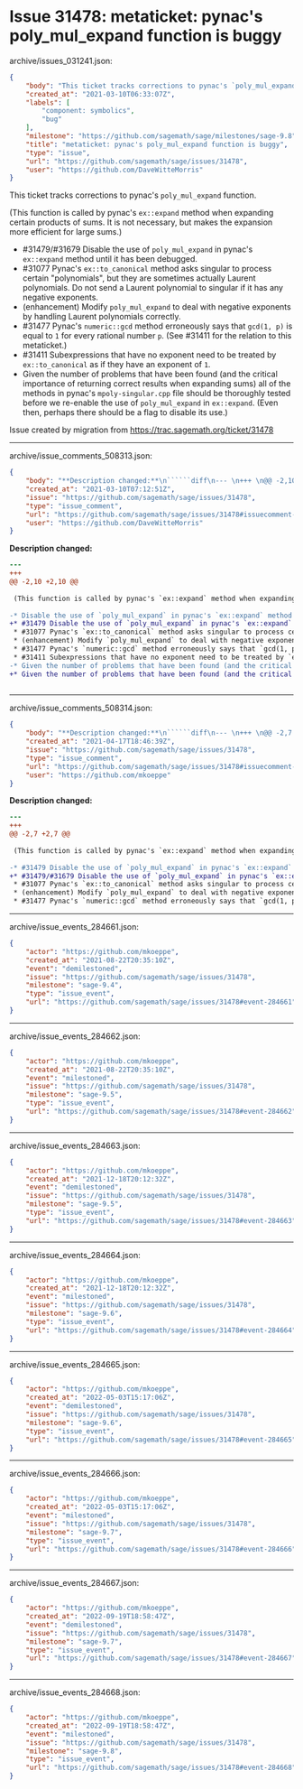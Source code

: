 # Issue 31478: metaticket: pynac's poly_mul_expand function is buggy

archive/issues_031241.json:
```json
{
    "body": "This ticket tracks corrections to pynac's `poly_mul_expand` function. \n\n(This function is called by pynac's `ex::expand` method when expanding certain products of sums. It is not necessary, but makes the expansion more efficient for large sums.)\n\n* #31479/#31679 Disable the use of `poly_mul_expand` in pynac's `ex::expand` method until it has been debugged.\n* #31077 Pynac's `ex::to_canonical` method asks singular to process certain \"polynomials\", but they are sometimes actually Laurent polynomials. Do not send a Laurent polynomial to singular if it has any negative exponents.\n* (enhancement) Modify `poly_mul_expand` to deal with negative exponents by handling Laurent polynomials correctly.\n* #31477 Pynac's `numeric::gcd` method erroneously says that `gcd(1, p)` is equal to `1` for every rational number `p`. (See #31411 for the relation to this metaticket.)\n* #31411 Subexpressions that have no exponent need to be treated by `ex::to_canonical` as if they have an exponent of `1`.\n* Given the number of problems that have been found (and the critical importance of returning correct results when expanding sums) all of the methods in pynac's `mpoly-singular.cpp` file should be thoroughly tested before we re-enable the use of `poly_mul_expand` in `ex::expand`. (Even then, perhaps there should be a flag to disable its use.)\n\n\nIssue created by migration from https://trac.sagemath.org/ticket/31478\n\n",
    "created_at": "2021-03-10T06:33:07Z",
    "labels": [
        "component: symbolics",
        "bug"
    ],
    "milestone": "https://github.com/sagemath/sage/milestones/sage-9.8",
    "title": "metaticket: pynac's poly_mul_expand function is buggy",
    "type": "issue",
    "url": "https://github.com/sagemath/sage/issues/31478",
    "user": "https://github.com/DaveWitteMorris"
}
```
This ticket tracks corrections to pynac's `poly_mul_expand` function. 

(This function is called by pynac's `ex::expand` method when expanding certain products of sums. It is not necessary, but makes the expansion more efficient for large sums.)

* #31479/#31679 Disable the use of `poly_mul_expand` in pynac's `ex::expand` method until it has been debugged.
* #31077 Pynac's `ex::to_canonical` method asks singular to process certain "polynomials", but they are sometimes actually Laurent polynomials. Do not send a Laurent polynomial to singular if it has any negative exponents.
* (enhancement) Modify `poly_mul_expand` to deal with negative exponents by handling Laurent polynomials correctly.
* #31477 Pynac's `numeric::gcd` method erroneously says that `gcd(1, p)` is equal to `1` for every rational number `p`. (See #31411 for the relation to this metaticket.)
* #31411 Subexpressions that have no exponent need to be treated by `ex::to_canonical` as if they have an exponent of `1`.
* Given the number of problems that have been found (and the critical importance of returning correct results when expanding sums) all of the methods in pynac's `mpoly-singular.cpp` file should be thoroughly tested before we re-enable the use of `poly_mul_expand` in `ex::expand`. (Even then, perhaps there should be a flag to disable its use.)


Issue created by migration from https://trac.sagemath.org/ticket/31478





---

archive/issue_comments_508313.json:
```json
{
    "body": "**Description changed:**\n``````diff\n--- \n+++ \n@@ -2,10 +2,10 @@\n \n (This function is called by pynac's `ex::expand` method when expanding certain products of sums. It is not necessary, but makes the expansion more efficient for large sums.)\n \n-* Disable the use of `poly_mul_expand` in pynac's `ex::expand` method until it has been debugged.\n+* #31479 Disable the use of `poly_mul_expand` in pynac's `ex::expand` method until it has been debugged.\n * #31077 Pynac's `ex::to_canonical` method asks singular to process certain \"polynomials\", but they are sometimes actually Laurent polynomials. Do not send a Laurent polynomial to singular if it has any negative exponents.\n * (enhancement) Modify `poly_mul_expand` to deal with negative exponents by handling Laurent polynomials correctly.\n * #31477 Pynac's `numeric::gcd` method erroneously says that `gcd(1, p)` is equal to `1` for every rational number `p`. (See #31411 for the relation to this metaticket.)\n * #31411 Subexpressions that have no exponent need to be treated by `ex::to_canonical` as if they have an exponent of `1`.\n-* Given the number of problems that have been found (and the critical importance of returning correct results when expanding sums) all of the methods in pynac's `mpoly-singular.cpp` file should be thoroughly tested before we re-enable the use of `poly_mul_expand` in `ex::expand`.\n+* Given the number of problems that have been found (and the critical importance of returning correct results when expanding sums) all of the methods in pynac's `mpoly-singular.cpp` file should be thoroughly tested before we re-enable the use of `poly_mul_expand` in `ex::expand`. (Even then, perhaps there should be a flag to disable its use.)\n \n``````\n",
    "created_at": "2021-03-10T07:12:51Z",
    "issue": "https://github.com/sagemath/sage/issues/31478",
    "type": "issue_comment",
    "url": "https://github.com/sagemath/sage/issues/31478#issuecomment-508313",
    "user": "https://github.com/DaveWitteMorris"
}
```

**Description changed:**
``````diff
--- 
+++ 
@@ -2,10 +2,10 @@
 
 (This function is called by pynac's `ex::expand` method when expanding certain products of sums. It is not necessary, but makes the expansion more efficient for large sums.)
 
-* Disable the use of `poly_mul_expand` in pynac's `ex::expand` method until it has been debugged.
+* #31479 Disable the use of `poly_mul_expand` in pynac's `ex::expand` method until it has been debugged.
 * #31077 Pynac's `ex::to_canonical` method asks singular to process certain "polynomials", but they are sometimes actually Laurent polynomials. Do not send a Laurent polynomial to singular if it has any negative exponents.
 * (enhancement) Modify `poly_mul_expand` to deal with negative exponents by handling Laurent polynomials correctly.
 * #31477 Pynac's `numeric::gcd` method erroneously says that `gcd(1, p)` is equal to `1` for every rational number `p`. (See #31411 for the relation to this metaticket.)
 * #31411 Subexpressions that have no exponent need to be treated by `ex::to_canonical` as if they have an exponent of `1`.
-* Given the number of problems that have been found (and the critical importance of returning correct results when expanding sums) all of the methods in pynac's `mpoly-singular.cpp` file should be thoroughly tested before we re-enable the use of `poly_mul_expand` in `ex::expand`.
+* Given the number of problems that have been found (and the critical importance of returning correct results when expanding sums) all of the methods in pynac's `mpoly-singular.cpp` file should be thoroughly tested before we re-enable the use of `poly_mul_expand` in `ex::expand`. (Even then, perhaps there should be a flag to disable its use.)
 
``````




---

archive/issue_comments_508314.json:
```json
{
    "body": "**Description changed:**\n``````diff\n--- \n+++ \n@@ -2,7 +2,7 @@\n \n (This function is called by pynac's `ex::expand` method when expanding certain products of sums. It is not necessary, but makes the expansion more efficient for large sums.)\n \n-* #31479 Disable the use of `poly_mul_expand` in pynac's `ex::expand` method until it has been debugged.\n+* #31479/#31679 Disable the use of `poly_mul_expand` in pynac's `ex::expand` method until it has been debugged.\n * #31077 Pynac's `ex::to_canonical` method asks singular to process certain \"polynomials\", but they are sometimes actually Laurent polynomials. Do not send a Laurent polynomial to singular if it has any negative exponents.\n * (enhancement) Modify `poly_mul_expand` to deal with negative exponents by handling Laurent polynomials correctly.\n * #31477 Pynac's `numeric::gcd` method erroneously says that `gcd(1, p)` is equal to `1` for every rational number `p`. (See #31411 for the relation to this metaticket.)\n``````\n",
    "created_at": "2021-04-17T18:46:39Z",
    "issue": "https://github.com/sagemath/sage/issues/31478",
    "type": "issue_comment",
    "url": "https://github.com/sagemath/sage/issues/31478#issuecomment-508314",
    "user": "https://github.com/mkoeppe"
}
```

**Description changed:**
``````diff
--- 
+++ 
@@ -2,7 +2,7 @@
 
 (This function is called by pynac's `ex::expand` method when expanding certain products of sums. It is not necessary, but makes the expansion more efficient for large sums.)
 
-* #31479 Disable the use of `poly_mul_expand` in pynac's `ex::expand` method until it has been debugged.
+* #31479/#31679 Disable the use of `poly_mul_expand` in pynac's `ex::expand` method until it has been debugged.
 * #31077 Pynac's `ex::to_canonical` method asks singular to process certain "polynomials", but they are sometimes actually Laurent polynomials. Do not send a Laurent polynomial to singular if it has any negative exponents.
 * (enhancement) Modify `poly_mul_expand` to deal with negative exponents by handling Laurent polynomials correctly.
 * #31477 Pynac's `numeric::gcd` method erroneously says that `gcd(1, p)` is equal to `1` for every rational number `p`. (See #31411 for the relation to this metaticket.)
``````




---

archive/issue_events_284661.json:
```json
{
    "actor": "https://github.com/mkoeppe",
    "created_at": "2021-08-22T20:35:10Z",
    "event": "demilestoned",
    "issue": "https://github.com/sagemath/sage/issues/31478",
    "milestone": "sage-9.4",
    "type": "issue_event",
    "url": "https://github.com/sagemath/sage/issues/31478#event-284661"
}
```



---

archive/issue_events_284662.json:
```json
{
    "actor": "https://github.com/mkoeppe",
    "created_at": "2021-08-22T20:35:10Z",
    "event": "milestoned",
    "issue": "https://github.com/sagemath/sage/issues/31478",
    "milestone": "sage-9.5",
    "type": "issue_event",
    "url": "https://github.com/sagemath/sage/issues/31478#event-284662"
}
```



---

archive/issue_events_284663.json:
```json
{
    "actor": "https://github.com/mkoeppe",
    "created_at": "2021-12-18T20:12:32Z",
    "event": "demilestoned",
    "issue": "https://github.com/sagemath/sage/issues/31478",
    "milestone": "sage-9.5",
    "type": "issue_event",
    "url": "https://github.com/sagemath/sage/issues/31478#event-284663"
}
```



---

archive/issue_events_284664.json:
```json
{
    "actor": "https://github.com/mkoeppe",
    "created_at": "2021-12-18T20:12:32Z",
    "event": "milestoned",
    "issue": "https://github.com/sagemath/sage/issues/31478",
    "milestone": "sage-9.6",
    "type": "issue_event",
    "url": "https://github.com/sagemath/sage/issues/31478#event-284664"
}
```



---

archive/issue_events_284665.json:
```json
{
    "actor": "https://github.com/mkoeppe",
    "created_at": "2022-05-03T15:17:06Z",
    "event": "demilestoned",
    "issue": "https://github.com/sagemath/sage/issues/31478",
    "milestone": "sage-9.6",
    "type": "issue_event",
    "url": "https://github.com/sagemath/sage/issues/31478#event-284665"
}
```



---

archive/issue_events_284666.json:
```json
{
    "actor": "https://github.com/mkoeppe",
    "created_at": "2022-05-03T15:17:06Z",
    "event": "milestoned",
    "issue": "https://github.com/sagemath/sage/issues/31478",
    "milestone": "sage-9.7",
    "type": "issue_event",
    "url": "https://github.com/sagemath/sage/issues/31478#event-284666"
}
```



---

archive/issue_events_284667.json:
```json
{
    "actor": "https://github.com/mkoeppe",
    "created_at": "2022-09-19T18:58:47Z",
    "event": "demilestoned",
    "issue": "https://github.com/sagemath/sage/issues/31478",
    "milestone": "sage-9.7",
    "type": "issue_event",
    "url": "https://github.com/sagemath/sage/issues/31478#event-284667"
}
```



---

archive/issue_events_284668.json:
```json
{
    "actor": "https://github.com/mkoeppe",
    "created_at": "2022-09-19T18:58:47Z",
    "event": "milestoned",
    "issue": "https://github.com/sagemath/sage/issues/31478",
    "milestone": "sage-9.8",
    "type": "issue_event",
    "url": "https://github.com/sagemath/sage/issues/31478#event-284668"
}
```
